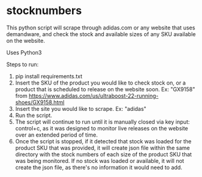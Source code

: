 # stocknumbers

This python script will scrape through adidas.com or any website that uses demandware, and check the stock and available sizes of any SKU available on the website.

Uses Python3

Steps to run:

1. pip install requirements.txt
2. Insert the SKU of the product you would like to check stock on, or a product that is scheduled to release on the website soon. Ex: "GX9158" from https://www.adidas.com/us/ultraboost-22-running-shoes/GX9158.html
3. Insert the site you would like to scrape. Ex: "adidas"
4. Run the script.
5. The script will continue to run until it is manually closed via key input: control+c, as it was designed to monitor live releases on the website over an extended period of time.
6. Once the script is stopped, if it detected that stock was loaded for the product SKU that was provided, it will create json file within the same directory with the stock numbers of each size of the product SKU that was being monitored. If no stock was loaded or available, it will not create the json file, as there's no information it would need to add.
